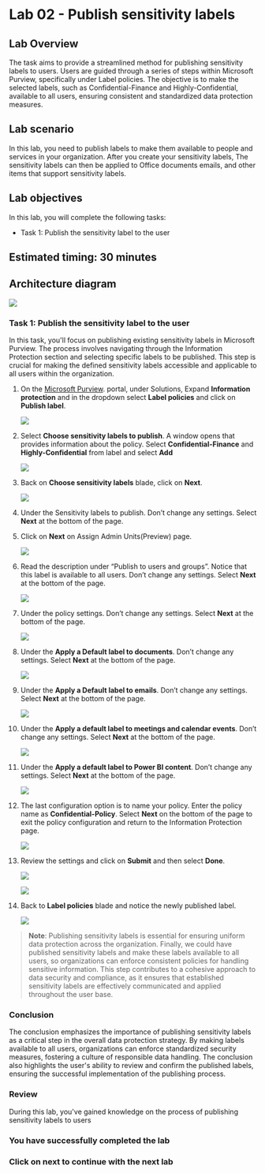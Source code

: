 # Lab 02 - Publish sensitivity labels 

## Lab Overview 

The task aims to provide a streamlined method for publishing sensitivity labels to users. Users are guided through a series of steps within Microsoft Purview, specifically under Label policies. The objective is to make the selected labels, such as Confidential-Finance and Highly-Confidential, available to all users, ensuring consistent and standardized data protection measures.

## Lab scenario

In this lab, you need to publish labels to make them available to people and services in your organization.  After you create your sensitivity labels, The sensitivity labels can then be applied to Office documents emails, and other items that support sensitivity labels.

## Lab objectives

In this lab, you will complete the following tasks:

+ Task 1: Publish the sensitivity label to the user

## Estimated timing: 30 minutes  

## Architecture diagram

![](../media/purview-lab2.png)

### Task 1: Publish the sensitivity label to the user

In this task, you'll focus on publishing existing sensitivity labels in Microsoft Purview. The process involves navigating through the Information Protection section and selecting specific labels to be published. This step is crucial for making the defined sensitivity labels accessible and applicable to all users within the organization.

1. On the [Microsoft Purview](https://compliance.microsoft.com/). portal, under Solutions, Expand **Information protection** and in the dropdown select **Label policies** and click on **Publish label**.

   ![](../media/lab2-image1.png)    

    
1. Select **Choose sensitivity labels to publish**. A window opens that provides information about the policy. Select **Confidential-Finance**  and **Highly-Confidential** from label and select **Add**

    ![](../media/lab1-image19.png)    

1. Back on **Choose sensitivity labels** blade, click on **Next**.

     ![](../media/lab2-image3.png)    
     
1. Under the Sensitivity labels to publish.  Don’t change any settings.  Select **Next** at the bottom of the page.

     
1. Click on **Next** on Assign Admin Units(Preview) page.

     ![](../media/lab2-image4.png)    

1. Read the description under “Publish to users and groups”.  Notice that this label is available to all users.  Don’t change any settings.  Select **Next** at the bottom of the page.

    ![](../media/lab2-image5.png)   

1. Under the policy settings.  Don’t change any settings.  Select **Next** at the bottom of the page.

    ![](../media/lab2-image6.png)   

1. Under the **Apply a Default label to documents**.  Don’t change any settings.  Select **Next** at the bottom of the page.

    ![](../media/lab2-image7.png)   

1. Under the **Apply a Default label to emails**.  Don’t change any settings.  Select **Next** at the bottom of the page.

     ![](../media/lab2-image8.png)   
    
1. Under the **Apply a default label to meetings and calendar events**.  Don’t change any settings.  Select **Next** at the bottom of the page.    

   ![](../media/lab2-image9.png)   
    
1. Under the **Apply a default label to Power BI content**.  Don’t change any settings.  Select **Next** at the bottom of the page.

     ![](../media/lab2-image10.png)   
    
1. The last configuration option is to name your policy. Enter the policy name as **Confidential-Policy**.  Select **Next** on the bottom of the page to exit the policy configuration and return to the Information Protection page.

   ![](../media/lab1-image20.png)   
    
1. Review the settings and click on **Submit** and then select **Done**.

   ![](../media/lab2-image12.png)   
    
   ![](../media/lab2-image13.png)   

1. Back to **Label policies** blade and notice the newly published label.

   ![](../media/demo14.png)   

>**Note**: Publishing sensitivity labels is essential for ensuring uniform data protection across the organization. Finally, we could have published sensitivity labels and make these labels available to all users, so organizations can enforce consistent policies for handling sensitive information. This step contributes to a cohesive approach to data security and compliance, as it ensures that established sensitivity labels are effectively communicated and applied throughout the user base.

### Conclusion

The conclusion emphasizes the importance of publishing sensitivity labels as a critical step in the overall data protection strategy. By making labels available to all users, organizations can enforce standardized security measures, fostering a culture of responsible data handling. The conclusion also highlights the user's ability to review and confirm the published labels, ensuring the successful implementation of the publishing process.


### Review
During this lab, you've gained knowledge on the process of publishing sensitivity labels to users

### You have successfully completed the lab

### Click on next to continue with the next lab

